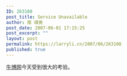```yaml
---
ID: 263108
post_title: Service Unavailable
author: 南 靖男
post_date: 2007-06-01 17:15:25
post_excerpt: ""
layout: post
permalink: https://larryli.cn/2007/06/263108
published: true
---
```

<a href="http://www.bullog.cn/">牛博网</a>今天受到很大的考验。